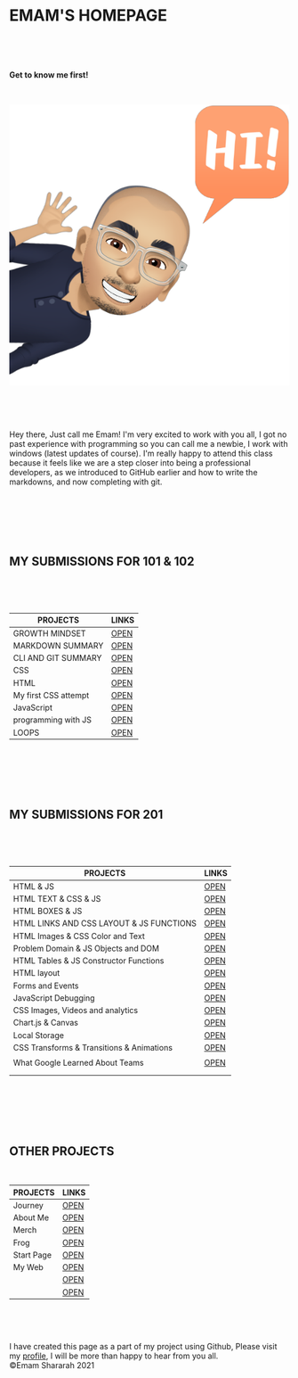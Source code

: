 # EMAM'S HOMEPAGE

&nbsp;

&nbsp;

**Get to know me first!**

&nbsp;

![ME](ME1.PNG)

&nbsp;

&nbsp;

Hey there, Just call me Emam! I'm very excited to work with you all, I got no past experience with programming so you can call me a newbie, I work with windows (latest updates of course). I'm really happy to attend this class because it feels like we are a step closer into being a professional developers, as we introduced to GitHub earlier and how to write the markdowns, and now completing with git.

&nbsp;

&nbsp;

&nbsp;

## MY SUBMISSIONS FOR 101 & 102

&nbsp;

&nbsp;

| PROJECTS            | LINKS              |
| ------------------- | ------------------ |
| GROWTH MINDSET      |[OPEN](https://emam96.github.io/reading-notes/LAB01)    |
| MARKDOWN SUMMARY    |[OPEN](https://emam96.github.io/reading-notes/Read:01)  |
| CLI AND GIT SUMMARY |[OPEN](https://emam96.github.io/reading-notes/Read:02)  |
| CSS                 |[OPEN](https://emam96.github.io/reading-notes/Read:04)  |  
| HTML                |[OPEN](https://emam96.github.io/reading-notes/Read:03)  |
| My first CSS attempt|[OPEN](https://emam96.github.io/Digital-Art/)           |
| JavaScript          |[OPEN](https://emam96.github.io/reading-notes/Read:06)  |
| programming with JS |[OPEN](https://emam96.github.io/reading-notes/Read:07)  |
| LOOPS               |[OPEN](https://emam96.github.io/reading-notes/Read:08)  |

&nbsp;

&nbsp;

&nbsp;

## MY SUBMISSIONS FOR 201

&nbsp;

&nbsp;

| PROJECTS                                | LINKS      |
| -------------------                     | ---------- |
|HTML & JS                                |[OPEN](https://emam96.github.io/reading-notes/Class-01)|
|HTML TEXT & CSS & JS                     |[OPEN](https://emam96.github.io/reading-notes/Class-02)|
|HTML BOXES & JS                          |[OPEN](https://emam96.github.io/reading-notes/Class-03)|
|HTML LINKS AND CSS LAYOUT & JS FUNCTIONS |[OPEN](https://emam96.github.io/reading-notes/Class-04)|                                             |  
|HTML Images & CSS Color and Text         |[OPEN](https://emam96.github.io/reading-notes/Class-05)|                                              |
|Problem Domain & JS Objects and DOM      |[OPEN](https://emam96.github.io/reading-notes/Class-06)|                                             |
|HTML Tables & JS Constructor Functions   |[OPEN](https://emam96.github.io/reading-notes/Class-07)|                                             |
|HTML layout                              |[OPEN](https://emam96.github.io/reading-notes/Class-08)|                                             |
|Forms and Events                         |[OPEN](https://emam96.github.io/reading-notes/Class-09)|
|JavaScript Debugging                     |[OPEN](https://emam96.github.io/reading-notes/Class-10)|
|CSS Images, Videos and analytics         |[OPEN](https://emam96.github.io/reading-notes/Class-11)|
|Chart.js & Canvas                        |[OPEN](https://emam96.github.io/reading-notes/Class-12)|
|Local Storage                            |[OPEN](https://emam96.github.io/reading-notes/Class-13)|
|CSS Transforms & Transitions & Animations|[OPEN](https://emam96.github.io/reading-notes/Class-14a)                                                 
|                                         |                                                       |
|What Google Learned About Teams          |[OPEN](https://emam96.github.io/reading-notes/Class-14b)|
|                                         |                                                       |
|                                         |                                                       |



&nbsp;

&nbsp;

&nbsp;
&nbsp;

## OTHER PROJECTS

&nbsp;

| PROJECTS            | LINKS             |
| ------------------- | ------------------|
|Journey              |[OPEN](https://emam96.github.io/Temp/)                 |
|About Me             |[OPEN](https://emam96.github.io/Class2Lab/)            |
|Merch                |[OPEN](https://emam96.github.io/onlineShop/)           |                                  |
|Frog                 |[OPEN](https://emam96.github.io/FROG/)                 |                            |  
|Start Page           |[OPEN](https://emam96.github.io/START-PAGE/)           |                                   |
|My Web               |[OPEN](https://emam96.github.io/TEST/)                 |                           |
|                     |[OPEN](#)                                              |
|                     |[OPEN](#)                                              |



&nbsp;

&nbsp;

I have created this page as a part of my project using Github, Please visit my [profile](https://github.com/Emam96), I will be more than happy to hear from you all.      &nbsp;        &nbsp;       &nbsp;   &nbsp;&nbsp;&nbsp;&nbsp;&nbsp;&nbsp;&nbsp;&nbsp;&nbsp;&nbsp;&nbsp;&nbsp;&nbsp;&nbsp;&nbsp;        ©Emam Shararah 2021
